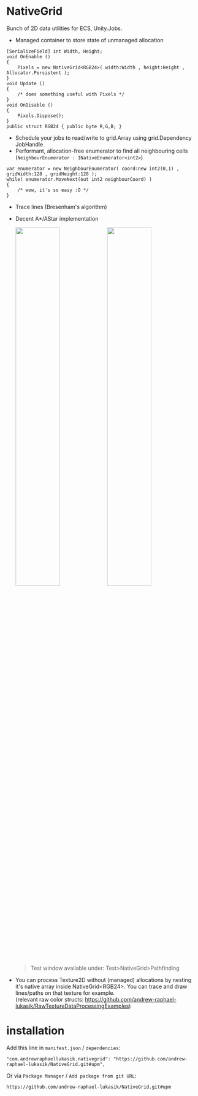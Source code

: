 # NativeGrid

Bunch of 2D data utilities for ECS, Unity.Jobs.

- Managed container to store state of unmanaged allocation
```
[SerializeField] int Width, Height;
void OnEnable ()
{
	Pixels = new NativeGrid<RGB24>( width:Width , height:Height , Allocator.Persistent );
}
void Update ()
{
	/* does something useful with Pixels */
}
void OnDisable ()
{
	Pixels.Dispose();
}
public struct RGB24 { public byte R,G,B; }
```
- Schedule your jobs to read/write to grid.Array using grid.Dependency JobHandle
- Performant, allocation-free enumerator to find all neighbouring cells (`NeighbourEnumerator : INativeEnumerator<int2>`)
```
var enumerator = new NeighbourEnumerator( coord:new int2(0,1) , gridWidth:128 , gridHeight:128 );
while( enumerator.MoveNext(out int2 neighbourCoord) )
{
    /* wow, it's so easy :O */
}
```
- Trace lines (Bresenham's algorithm)
- Decent A*/AStar implementation
  <p float="center">
    <img src="https://i.imgur.com/HsFXAGI.gif" width="49%">
    <img src="https://i.imgur.com/enK6UOs.gif" width="49%">
  </p>

  > Test window available under: Test>NativeGrid>Pathfinding

- You can process Texture2D without (managed) allocations by nesting it's native array inside NativeGrid<span><</span>RGB24<span>></span>. You can trace and draw lines/paths on that texture for example.
<br>(relevant raw color structs: https://github.com/andrew-raphael-lukasik/RawTextureDataProcessingExamples)

# installation
Add this line in `manifest.json` / `dependencies`:
```
"com.andrewraphaellukasik.nativegrid": "https://github.com/andrew-raphael-lukasik/NativeGrid.git#upm",
```

Or via `Package Manager` / `Add package from git URL`:
```
https://github.com/andrew-raphael-lukasik/NativeGrid.git#upm
```
